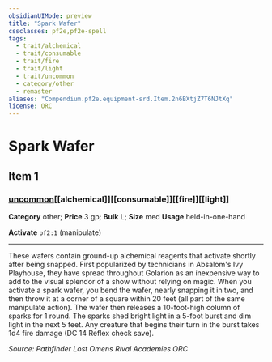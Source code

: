 ```yaml
---
obsidianUIMode: preview
title: "Spark Wafer"
cssclasses: pf2e,pf2e-spell
tags:
  - trait/alchemical
  - trait/consumable
  - trait/fire
  - trait/light
  - trait/uncommon
  - category/other
  - remaster
aliases: "Compendium.pf2e.equipment-srd.Item.2n6BXtjZ7T6NJtXq"
license: ORC
---
```

# Spark Wafer
## Item 1
### [uncommon](uncommon "Uncommon Rarity Trait")[[alchemical]][[consumable]][[fire]][[light]]

**Category** other; 
**Price** 3 gp; 
**Bulk** L; **Size** med
**Usage** held-in-one-hand

**Activate** `pf2:1` (manipulate)

* * *

These wafers contain ground-up alchemical reagents that activate shortly after being snapped. First popularized by technicians in Absalom's Ivy Playhouse, they have spread throughout Golarion as an inexpensive way to add to the visual splendor of a show without relying on magic. When you activate a spark wafer, you bend the wafer, nearly snapping it in two, and then throw it at a corner of a square within 20 feet (all part of the same manipulate action). The wafer then releases a 10-foot-high column of sparks for 1 round. The sparks shed bright light in a 5-foot burst and dim light in the next 5 feet. Any creature that begins their turn in the burst takes 1d4 fire damage (DC 14 Reflex check save).

*Source: Pathfinder Lost Omens Rival Academies*
*ORC*